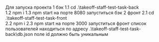 Для запуска проекта 
1 бэк
    1.1 cd .\takeoff-staff-test-task-back\
    1.2 npm i
    1.3 npm start
    на порте 8080 запуститься бэк
2 фронт
    2.1 cd .\takeoff-staff-test-task-front\
    2.2 npm i
    2.3 npm start
    на порте 3000 запуститься фронт
список пользователей находиться по адресу .\takeoff-staff-test-task-back\db.json
поле id должно быть уникальным
